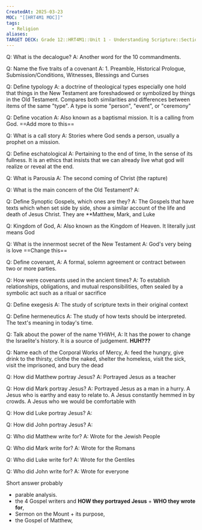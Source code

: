 ```yaml
---
CreatedAt: 2025-03-23
MOC: "[[HRT4M1 MOC]]"
tags:
  - Religion
aliases: 
TARGET DECK: Grade 12::HRT4M1::Unit 1 - Understanding Scripture::Section 2-3
---
```

Q: What is the decalogue?
A: Another word for the 10 commandments.
<!--ID: 1743694470914-->


Q: Name the five traits of a covenant
A: 1. Preamble, Historical Prologue, Submission/Conditions, Witnesses, Blessings and Curses
<!--ID: 1743694470924-->


Q: Define typology
A: a doctrine of theological types especially one hold that things in the New Testament are foreshadowed or symbolized by things in the Old Testament. Compares both similarities and differences between items of the same "type". A type is some "person", "event", or "ceremony"
<!--ID: 1743694470931-->


Q: Define vocation 
A: Also known as a baptismal mission. It is a calling from God. ==Add more to this==
<!--ID: 1743694470936-->


Q: What is a call story 
A: Stories where God sends a person, usually a prophet on a mission. 
<!--ID: 1743694470940-->


Q: Define eschatological 
A: Pertaining to the end of time, In the sense of its fullness. It is an ethics that insists that we can already live what god will realize or reveal at the end.
<!--ID: 1743694470946-->


Q: What is Parousia 
A: The second coming of Christ (the rapture)

Q: What is the main concern of the Old Testament?
A:

Q: Define Synoptic Gospels, which ones are they?
A: The Gospels that have texts which when set side by side, show a similar account of the life and death of Jesus Christ. They are **Matthew, Mark, and Luke
<!--ID: 1743694470951-->



Q: Kingdom of God, 
A: Also known as the Kingdom of Heaven. It literally just means God
<!--ID: 1743694470957-->


Q: What is the innermost secret of the New Testament
A: God's very being is love ==Change this== 
<!--ID: 1743694470963-->


Q: Define covenant, 
A: A formal, solemn agreement or contract between two or more parties. 
<!--ID: 1743694470968-->

Q: How were covenants used in the ancient times?
A: To establish relationships, obligations, and mutual responsibilities, often sealed by a symbolic act such as a ritual or sacrifice

Q: Define exegesis 
A: The study of scripture texts in their original context
<!--ID: 1743694470974-->


Q: Define hermeneutics
A: The study of how texts should be interpreted. The text's meaning in today's time.
<!--ID: 1743694470980-->


Q: Talk about the power of the name YHWH,
A: It has the power to change the Israelite's history. It is a source of judgement. **HUH???**
<!--ID: 1743694470984-->


Q: Name each of the Corporal Works of Mercy,
A: feed the hungry, give drink to the thirsty, clothe the naked, shelter the homeless, visit the sick, visit the imprisoned, and bury the dead
<!--ID: 1743694470989-->

Q: How did Matthew portray Jesus?
A: Portrayed Jesus as a teacher

Q: How did Mark portray Jesus?
A: Portrayed Jesus as a man in a hurry. 
A Jesus who is earthy and easy to relate to. 
A Jesus constantly hemmed in by crowds.
A Jesus who we would be comfortable with

Q: How did Luke portray Jesus?
A: 

Q: How did John portray Jesus?
A: 

Q: Who did Matthew write for?
A: Wrote for the Jewish People

Q: Who did Mark write for?
A: Wrote for the Romans

Q: Who did Luke write for?
A: Wrote for the Gentiles

Q: Who did John write for?
A: Wrote for everyone



Short answer probably
- parable analysis.
- the 4 Gospel writers and **HOW they portrayed Jesus** + **WHO they wrote for**,
- Sermon on the Mount + its purpose, 
- the Gospel of Matthew,